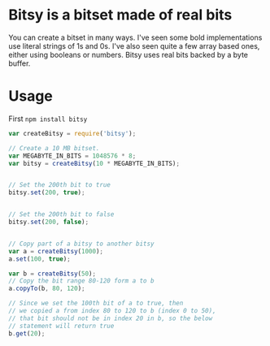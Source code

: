# Bitsy is a bitset made of real bits

You can create a bitset in many ways. I've seen some bold implementations use literal strings of 1s and 0s. I've also seen quite a few array based ones, either using booleans or numbers. Bitsy uses real bits backed by a byte buffer.

# Usage

First `npm install bitsy`

```javascript
var createBitsy = require('bitsy');

// Create a 10 MB bitset.
var MEGABYTE_IN_BITS = 1048576 * 8;
var bitsy = createBitsy(10 * MEGABYTE_IN_BITS);


// Set the 200th bit to true
bitsy.set(200, true);


// Set the 200th bit to false
bitsy.set(200, false);


// Copy part of a bitsy to another bitsy
var a = createBitsy(1000);
a.set(100, true);

var b = createBitsy(50);
// Copy the bit range 80-120 form a to b
a.copyTo(b, 80, 120);

// Since we set the 100th bit of a to true, then
// we copied a from index 80 to 120 to b (index 0 to 50),
// that bit should not be in index 20 in b, so the below
// statement will return true
b.get(20);
```